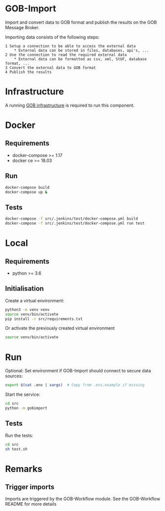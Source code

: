 # GOB-Import

Import and convert data to GOB format and publish the results on the GOB Message Broker.

Importing data consists of the following steps:

    1 Setup a connection to be able to access the external data
        * External data can be stored in files, databases, api's, ...
    2 Use the connection to read the required external data
        * External data can be formatted as csv, xml, StUF, database format, ...
    3 Convert the external data to GOB format
    4 Publish the results

# Infrastructure

A running [GOB infrastructure](https://github.com/Amsterdam/GOB-Infra)
is required to run this component.

# Docker

## Requirements

* docker-compose >= 1.17
* docker ce >= 18.03

## Run

```bash
docker-compose build
docker-compose up &
```

## Tests

```bash
docker-compose -f src/.jenkins/test/docker-compose.yml build
docker-compose -f src/.jenkins/test/docker-compose.yml run test
```

# Local

## Requirements

* python >= 3.6

## Initialisation

Create a virtual environment:

```bash
python3 -m venv venv
source venv/bin/activate
pip install -r src/requirements.txt
```

Or activate the previously created virtual environment

```bash
source venv/bin/activate
```

# Run

Optional: Set environment if GOB-Import should connect to secure data sources:

```bash
export $(cat .env | xargs)  # Copy from .env.example if missing
```

Start the service:

```bash
cd src
python -m gobimport
```

## Tests

Run the tests:

```bash
cd src
sh test.sh
```

# Remarks

## Trigger imports

Imports are triggered by the GOB-Workflow module. See the GOB-Workflow README for more details
